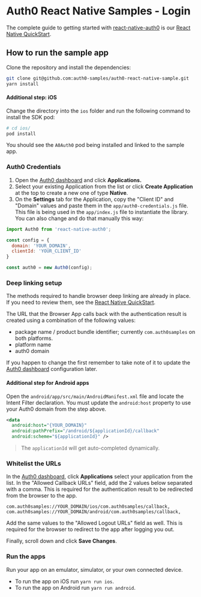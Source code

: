 # Auth0 React Native Samples - Login

The complete guide to getting started with [react-native-auth0](https://github.com/auth0/react-native-auth0) is our [React Native QuickStart](https://auth0.com/docs/quickstart/native/react-native/00-login).



## How to run the sample app

Clone the repository and install the dependencies:

```bash
git clone git@github.com:auth0-samples/auth0-react-native-sample.git
yarn install
```

#### Additional step: iOS

Change the directory into the `ios` folder and run the following command to install the SDK pod:

```bash
# cd ios/
pod install
```

You should see the `A0Auth0` pod being installed and linked to the sample app.

### Auth0 Credentials 

1. Open the [Auth0 dashboard](https://manage.auth0.com/dashboard/) and click **Applications.**
2. Select your existing Application from the list or click **Create Application** at the top to create a new one of type **Native**. 
3. On the **Settings** tab for the Application, copy the "Client ID" and "Domain" values and paste them in the `app/auth0-credentials.js` file. This file is being used in the `app/index.js` file to instantiate the library. You can also change and do that manually this way:

```js
import Auth0 from 'react-native-auth0';

const config = {
  domain: 'YOUR_DOMAIN',
  clientId: 'YOUR_CLIENT_ID'
}

const auth0 = new Auth0(config);
```

### Deep linking setup
The methods required to handle browser deep linking are already in place. If you need to review them, see the [React Native QuickStart](https://auth0.com/docs/quickstart/native/react-native/00-login).

The URL that the Browser App calls back with the authentication result is created using a combination of the following values:

- package name / product bundle identifier; currently `com.auth0samples` on both platforms.
- platform name
- auth0 domain

If you happen to change the first remember to take note of it to update the [Auth0 dashboard](https://manage.auth0.com/dashboard/) configuration later.


#### Additional step for Android apps

Open the `android/app/src/main/AndroidManifest.xml` file and locate the Intent Filter declaration. You must update the `android:host` property to use your Auth0 domain from the step above.

```xml
<data
  android:host="{YOUR_DOMAIN}"
  android:pathPrefix="/android/${applicationId}/callback"
  android:scheme="${applicationId}" />
```

> The `applicationId` will get auto-completed dynamically.

### Whitelist the URLs

In the [Auth0 dashboard](https://manage.auth0.com/dashboard/), click **Applications** select your application from the list. In the "Allowed Callback URLs" field, add the 2 values below separated with a comma. This is required for the authentication result to be redirected from the browser to the app.

```
com.auth0samples://YOUR_DOMAIN/ios/com.auth0samples/callback, 
com.auth0samples://YOUR_DOMAIN/android/com.auth0samples/callback,
```

Add the same values to the "Allowed Logout URLs" field as well. This is required for the browser to redirect to the app after logging you out.

Finally, scroll down and click **Save Changes**.


### Run the apps

Run your app on an emulator, simulator, or your own connected device.

- To run the app on iOS run `yarn run ios`.
- To run the app on Android run `yarn run android`.
